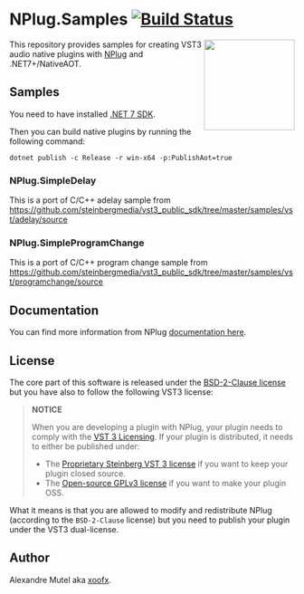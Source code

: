 # NPlug.Samples [![Build Status](https://github.com/xoofx/NPlug.Samples/workflows/ci/badge.svg?branch=main)](https://github.com/xoofx/NPlug.Samples/actions)

<img align="right" width="160px" height="160px" src="https://raw.githubusercontent.com/xoofx/NPlug/main/img/NPlug.png">

This repository provides samples for creating VST3 audio native plugins with [NPlug](https://github.com/xoofx/NPlug/) and .NET7+/NativeAOT.

## Samples

You need to have installed [.NET 7 SDK](https://dotnet.microsoft.com/en-us/download/dotnet/7.0).

Then you can build native plugins by running the following command:

```
dotnet publish -c Release -r win-x64 -p:PublishAot=true
```

### NPlug.SimpleDelay

This is a port of C/C++ adelay sample from https://github.com/steinbergmedia/vst3_public_sdk/tree/master/samples/vst/adelay/source

### NPlug.SimpleProgramChange

This is a port of C/C++ program change sample from https://github.com/steinbergmedia/vst3_public_sdk/tree/master/samples/vst/programchange/source

## Documentation

You can find more information from NPlug [documentation here](https://github.com/xoofx/NPlug/blob/main/doc/readme.md).

## License

The core part of this software is released under the [BSD-2-Clause license](https://opensource.org/licenses/BSD-2-Clause) but you have also to follow the following VST3 license:

> **NOTICE**
> 
> When you are developing a plugin with NPlug, your plugin needs to comply with the [VST 3 Licensing](https://steinbergmedia.github.io/vst3_dev_portal/pages/VST+3+Licensing/Index.html). If your plugin is distributed, it needs to either be published under:
> - The [Proprietary Steinberg VST 3 license](https://steinbergmedia.github.io/vst3_dev_portal/pages/VST+3+Licensing/What+are+the+licensing+options.html#proprietary-steinberg-vst-3-license) if you want to keep your plugin closed source.
> - The [Open-source GPLv3 license](https://steinbergmedia.github.io/vst3_dev_portal/pages/VST+3+Licensing/What+are+the+licensing+options.html#open-source-gplv3-license) if you want to make your plugin OSS.

What it means is that you are allowed to modify and redistribute NPlug (according to the `BSD-2-Clause` license) but you need to publish your plugin under the VST3 dual-license.

## Author

Alexandre Mutel aka [xoofx](https://xoofx.com).

